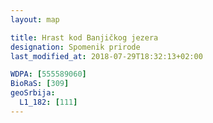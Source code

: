 ```yaml
---
layout: map

title: Hrast kod Banjičkog jezera
designation: Spomenik prirode
last_modified_at: 2018-07-29T18:32:13+02:00

WDPA: [555589060]
BioRaS: [309]
geoSrbija:
  L1_182: [111]
---
```

